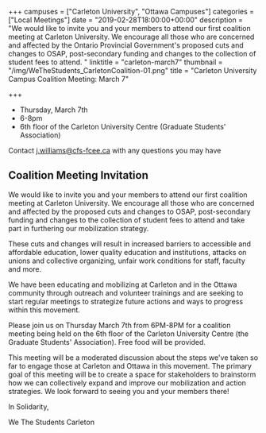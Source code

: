 +++
campuses = ["Carleton University", "Ottawa Campuses"]
categories = ["Local Meetings"]
date = "2019-02-28T18:00:00+00:00"
description = "We would like to invite you and your members to attend our first coalition meeting at Carleton University. We encourage all those who are concerned and affected by the Ontario Provincial Government's proposed cuts and changes to OSAP, post-secondary funding and changes to the collection of student fees to attend. "
linktitle = "carleton-march7"
thumbnail = "/img/WeTheStudents_CarletonCoalition-01.png"
title = "Carleton University Campus Coalition Meeting: March 7"

+++
* Thursday, March 7th
* 6-8pm
* 6th floor of the Carleton University Centre (Graduate Students' Association)

Contact j.williams@cfs-fcee.ca with any questions you may have

## Coalition Meeting Invitation

We would like to invite you and your members to attend our first coalition meeting at Carleton University. We encourage all those who are concerned and affected by the proposed cuts and changes to OSAP, post-secondary funding and changes to the collection of student fees to attend and take part in furthering our mobilization strategy.

These cuts and changes will result in increased barriers to accessible and affordable education, lower quality education and institutions, attacks on unions and collective organizing, unfair work conditions for staff, faculty and more.

We have been educating and mobilizing at Carleton and in the Ottawa community through outreach and volunteer trainings and are seeking to start regular meetings to strategize future actions and ways to progress within this movement.

Please join us on Thursday March 7th from 6PM-8PM for a coalition meeting being held on the 6th floor of the Carleton University Centre (the Graduate Students' Association). Free food will be provided.

This meeting will be a moderated discussion about the steps we've taken so far to engage those at Carleton and Ottawa in this movement. The primary goal of this meeting will be to create a space for stakeholders to brainstorm how we can collectively expand and improve our mobilization and action strategies. We look forward to seeing you and your members there!

In Solidarity,

We The Students Carleton
